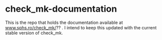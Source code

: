 # check_mk-documentation
This is the repo that holds the documentation available at www.sphs.ro/check_mk/?? .
I intend to keep this updated with the current stable version of check_mk.
